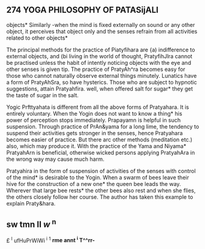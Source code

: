 ## **274 YOGA PHILOSOPHY OF PATASijALI**

objects\* Similarly -when the mind is fixed externally on sound or any other object, it perceives that object only and the senses refrain from all activities related to other objects\*

The principal methods for the practice of Piatyfihara are {a) indifference to external objects, and (bi living in the world of thought, PratyfihJlra cannot be practised unless the habit of intently noticing objects with the eye and other senses is given tip. The practice of PratyAh^ra becomes easy for those who cannot naturally observe external things minutely. Lunatics have a form of PratyAhSra, so have hysterics. Those who are subject to hypnotic suggestions, attain Pratyahfira. well, when offered salt for sugar\* they get the taste of sugar in the salt.

Yogic Prfttyahata is different from all the above forms of Pratyahara. It is entirely voluntary. When the Yogin does not want to know a thing\* his power of perception stops immediately. Prapayamn is helpful in such suspension. Through practice of PrAn&yama for a long lime, the tendency to suspend their activities gets stronger in the senses, hence Pratyahara becomes easier of practice. But there arc other methods (meditation etc.) also, which may produce it. With the practice of the Yama and Niyama\* PratyahArn is beneficial, otherwise wicked persons applying PratyahAra in the wrong way may cause much harm.

Pratyahira in the form of suspension of activities of the senses with control of the mind\* is desirable to the Yogin. When a swarm of bees leave their hive for the construction of a new one\* the queen bee leads the way. Wherever that large bee rests\* the other bees also rest and when she flies, the others closely follow her course. The author has taken this example to explain Praty&hara.

## sw tmn II *w* <sup>n</sup>

£ <sup>I</sup> ufHuPrWiWi <sup>i</sup> <sup>1</sup> **rme annt <sup>i</sup> T^^rr-**